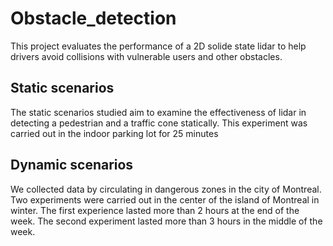 # Obstacle_detection
This project evaluates the performance of a 2D solide state lidar to help drivers avoid collisions with vulnerable users and other obstacles.

## Static scenarios
The static scenarios studied aim to examine the effectiveness of lidar in detecting a pedestrian and a traffic cone statically. This experiment was carried out in the indoor parking lot for 25 minutes

## Dynamic scenarios 
We collected data by circulating in dangerous zones in the city of Montreal. Two experiments were carried out in the center of the island of Montreal in winter. The first experience lasted more than 2 hours at the end of the week. The second experiment lasted more than 3 hours in the middle of the week. 
